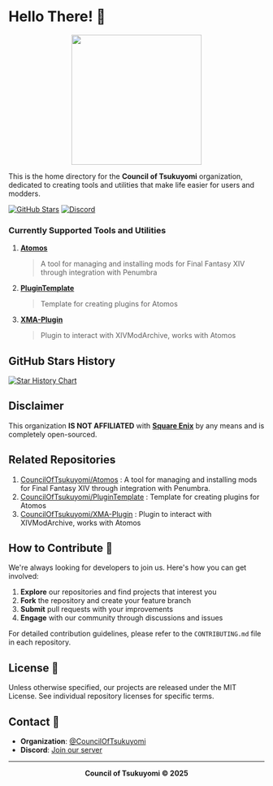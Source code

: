 # Hello There! 👋

<p align="center">
  <img width="256px" height="auto" src="https://github.com/CouncilOfTsukuyomi.png"/><br/>
</p>

This is the home directory for the **Council of Tsukuyomi** organization, dedicated to creating tools and utilities that make life easier for users and modders.

[![GitHub Stars](https://img.shields.io/github/stars/CouncilOfTsukuyomi?style=social)](https://github.com/CouncilOfTsukuyomi)
[![Discord](https://img.shields.io/badge/Join_Community-Discord-5865F2)](https://discord.gg/rtGXwMn7pX)

### Currently Supported Tools and Utilities
1. **[Atomos](https://github.com/CouncilOfTsukuyomi/Atomos)**
    > A tool for managing and installing mods for Final Fantasy XIV through integration with Penumbra
2. **[PluginTemplate](https://github.com/CouncilOfTsukuyomi/PluginTemplate)**
    > Template for creating plugins for Atomos
3. **[XMA-Plugin](https://github.com/CouncilOfTsukuyomi/XMA-Plugin)**
    > Plugin to interact with XIVModArchive, works with Atomos

## GitHub Stars History
<a href="https://star-history.com/#CouncilOfTsukuyomi/Atomos,CouncilOfTsukuyomi/PluginTemplate,CouncilOfTsukuyomi/XMA-Plugin&Date">
  <picture>
    <source media="(prefers-color-scheme: dark)" srcset="https://api.star-history.com/svg?repos=CouncilOfTsukuyomi/Atomos&type=Date&theme=dark" />
    <source media="(prefers-color-scheme: light)" srcset="https://api.star-history.com/svg?repos=CouncilOfTsukuyomi/Atomos&type=Date" />
    <img alt="Star History Chart" src="https://api.star-history.com/svg?repos=CouncilOfTsukuyomi/Atomos&type=Date" />
  </picture>
</a>

## Disclaimer
This organization **IS NOT AFFILIATED** with [**Square Enix**](https://www.square-enix.com/) by any means and is completely open-sourced.

## Related Repositories
1. [CouncilOfTsukuyomi/Atomos](https://github.com/CouncilOfTsukuyomi/Atomos) : A tool for managing and installing mods for Final Fantasy XIV through integration with Penumbra.
2. [CouncilOfTsukuyomi/PluginTemplate](https://github.com/CouncilOfTsukuyomi/PluginTemplate) : Template for creating plugins for Atomos
3. [CouncilOfTsukuyomi/XMA-Plugin](https://github.com/CouncilOfTsukuyomi/XMA-Plugin) : Plugin to interact with XIVModArchive, works with Atomos


## How to Contribute 🤝

We're always looking for developers to join us. Here's how you can get involved:

1. **Explore** our repositories and find projects that interest you
2. **Fork** the repository and create your feature branch
3. **Submit** pull requests with your improvements
4. **Engage** with our community through discussions and issues

For detailed contribution guidelines, please refer to the `CONTRIBUTING.md` file in each repository.

## License 📄

Unless otherwise specified, our projects are released under the MIT License. See individual repository licenses for specific terms.

## Contact 📧

- **Organization**: [@CouncilOfTsukuyomi](https://github.com/CouncilOfTsukuyomi)
- **Discord**: [Join our server](https://discord.gg/rtGXwMn7pX)

---

<p align="center">
  <strong>Council of Tsukuyomi © 2025</strong>
</p>
